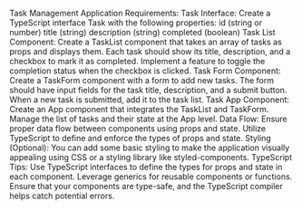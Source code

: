 Task Management Application
Requirements:
Task Interface:
Create a TypeScript interface Task with the following properties:
id (string or number)
title (string)
description (string)
completed (boolean)
Task List Component:
Create a TaskList component that takes an array of tasks as props and displays them.
Each task should show its title, description, and a checkbox to mark it as completed.
Implement a feature to toggle the completion status when the checkbox is clicked.
Task Form Component:
Create a TaskForm component with a form to add new tasks.
The form should have input fields for the task title, description, and a submit button.
When a new task is submitted, add it to the task list.
Task App Component:
Create an App component that integrates the TaskList and TaskForm.
Manage the list of tasks and their state at the App level.
Data Flow:
Ensure proper data flow between components using props and state.
Utilize TypeScript to define and enforce the types of props and state.
Styling (Optional):
You can add some basic styling to make the application visually appealing using CSS or a styling library
like styled-components.
TypeScript Tips:
Use TypeScript interfaces to define the types for props and state in each component.
Leverage generics for reusable components or functions.
Ensure that your components are type-safe, and the TypeScript compiler helps catch potential errors. 
##
